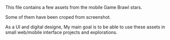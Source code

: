 
This file contains a few assets from the mobile Game Brawl stars.

Some of them have been croped from screenshot.

As a UI and digital designe, My main goal is to be able to use these assets in small web/mobile interface projects and explorations.